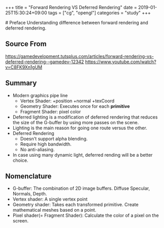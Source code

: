 +++
title = "Forward Rendering VS Deferred Rendering"
date = 2019-01-25T15:30:24+09:00
tags = ["cg", "opengl"]
categories = "study"
+++

<div class="description">
# Preface
Understanding difference between forward rendering and deferred rendering.

## Source From
https://gamedevelopment.tutsplus.com/articles/forward-rendering-vs-deferred-rendering--gamedev-12342
https://www.youtube.com/watch?v=C8FK9Xn1gUM

## Summary
- Modern graphics pipe line
    - Vertex Shader: +position +normal +texCoord
    - Geometry Shader: Executes once for each **primitive**
    - Fragment Shader: pixel color
- Deferred lighting is a modification of deferred rendering that reduces the size of the G-buffer by using more passes on the scene.
- Lighting is the main reason for going one route versus the other.
- Deferred Rendering
    - Doesn't support alpha blending.
    - Require high bandwidth.
    - No anti-aliasing.
- In case using many dynamic light, deferred rending will be a better choice.

## Nomenclature
- G-buffer: The combination of 2D image buffers. Diffuse Specular, Normals, Depth.
- Vertex shader: A single vertex point
- Geometry shader: Takes each transformed primitive. Create mathematical meshes based on a point.
- Pixel shader(= Fragment Shader): Calculate the color of a pixel on the screen.